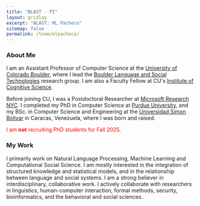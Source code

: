 ```yaml
---
title: "BLAST - PI"
layout: gridlay
excerpt: "BLAST: ML Pacheco"
sitemap: false
permalink: /team/mlpacheco/
---
```



### About Me

I am an Assistant Professor of Computer Science at the [University of Colorado Boulder](https://www.colorado.edu/cs/), where I lead the [Boulder Language and Social Technologies](https://blast-cu.github.io/) research group. I am also a Faculty Fellow at CU's [Institute of Cognitive Science](https://www.colorado.edu/ics/).

Before joining CU, I was a Postdoctoral Researcher at [Microsoft Research
NYC](https://www.microsoft.com/en-us/research/lab/microsoft-research-new-york/). I completed my PhD in Computer Science at [Purdue University](https://www.cs.purdue.edu/), and my BSc. in Computer Science and Engineering at the [Universidad Simon Bolivar](http://www.usb.ve/) in Caracas, Venezuela, where I was born and raised. 

<span style="color:red">I am **not** recruiting PhD students for Fall 2025</span>.


### My Work

I primarily work on Natural Language Processing, Machine Learning and Computational Social Science. I am mostly interested in the integration of structured knowledge and statistical models, and in the relationship between language and social systems. I am a strong believer in interdisciplinary, collaborative work. I actively collaborate with researchers in linguistics, human-computer interaction, formal methods, security, bioinformatics, and the behavioral and social sciences.
